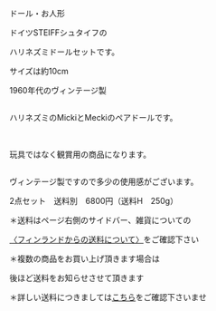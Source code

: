 <link rel="stylesheet" type="text/css" href="/assets/css/styles.css">

ドール・お人形

ドイツSTEIFFシュタイフの

ハリネズミドールセットです。

サイズは約10cm

1960年代のヴィンテージ製

<img alt="" src="http://blog.cnobi.jp/v1/blog/user/71e35865e9e62f3f9d70420d6124d2ab/1552940524"/> 

ハリネズミのMickiとMeckiのペアドールです。

<img alt="" src="http://blog.cnobi.jp/v1/blog/user/71e35865e9e62f3f9d70420d6124d2ab/1552940488"/> 

<img alt="" src="http://blog.cnobi.jp/v1/blog/user/71e35865e9e62f3f9d70420d6124d2ab/1552940489"/>

<img alt="" src="http://blog.cnobi.jp/v1/blog/user/71e35865e9e62f3f9d70420d6124d2ab/1552940483"/> 

<img alt="" src="http://blog.cnobi.jp/v1/blog/user/71e35865e9e62f3f9d70420d6124d2ab/1552940481"/> 

<img alt="" src="http://blog.cnobi.jp/v1/blog/user/71e35865e9e62f3f9d70420d6124d2ab/1552940485"/> 

<img alt="" src="http://blog.cnobi.jp/v1/blog/user/71e35865e9e62f3f9d70420d6124d2ab/1552940484"/> 

<img alt="" src="http://blog.cnobi.jp/v1/blog/user/71e35865e9e62f3f9d70420d6124d2ab/1552940482"/> 

<img alt="" src="http://blog.cnobi.jp/v1/blog/user/71e35865e9e62f3f9d70420d6124d2ab/1552940486"/> 

玩具ではなく観賞用の商品になります。

<img alt="" src="http://blog.cnobi.jp/v1/blog/user/71e35865e9e62f3f9d70420d6124d2ab/1552940487"/> 

ヴィンテージ製ですので多少の使用感がございます。

2点セット　送料別　6800円（送料H　250g）

＊送料はページ右側のサイドバー、雑貨についての

[〈フィンランドからの送料について〉](https://dkzakka.github.io/2005/03/31/雑貨について.html)をご確認下さい

＊複数の商品をお買い上げ頂きます場合は 

後ほど送料をお知らせさせて頂きます

＊詳しい送料につきましては[こちら](http://dkzakka.blog.shinobi.jp/Entry/3385/)をご確認下さいませ
